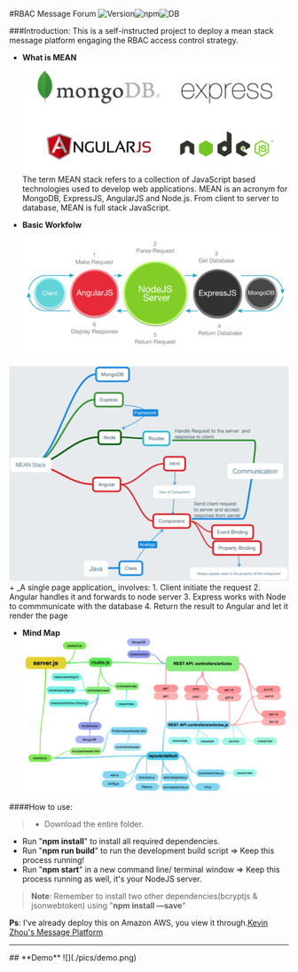 #RBAC Message Forum ![Version](https://img.shields.io/badge/release-v0.0.1-blue.svg)![npm](https://img.shields.io/badge/npm-v4.1.2-brightgreen.svg)![DB](https://img.shields.io/badge/mongodb-v3.4.2-green.svg)


###Introduction:
This is a self-instructed project to deploy a mean stack message platform engaging the RBAC access control strategy.

+ **What is MEAN**
![MEANSTACK](./pics/mean.png)
The term MEAN stack refers to a collection of JavaScript based technologies used to develop web applications. MEAN is an acronym for MongoDB, ExpressJS, AngularJS and Node.js. From client to server to database, MEAN is full stack JavaScript.

+ **Basic Workfolw**
![WorkFlow](./pics/workflow.png)
<img src ="./pics/workflow_v0.1.png" >
    + _A single page application_ involves:
      1. Client initiate the request
      2. Angular handles it and forwards to node server
      3. Express works with Node to commmunicate with the database
      4. Return the result to Angular and let it render the page 

+ **Mind Map**
![Mindmap](./pics/mind_map.png)

####How to use:
>- Download the entire folder.      
- Run "**npm install**" to install all required dependencies.
- Run "**npm run build**" to run the development build script => Keep this process running! 
- Run "**npm start**" in a new command line/ terminal window => Keep this process running as well, it's your NodeJS server. 
 
>**Note**: Remember to install two other dependencies(bcryptjs & jsonwebtoken) using "**npm install —save**" 

**Ps**: I've already deploy this on Amazon AWS, you view it through.[Kevin Zhou's Message Platform](http://mean-stack-deployment.us-east-1.elasticbeanstalk.com)
<hr>
## **Demo**
![](./pics/demo.png)
       
  
